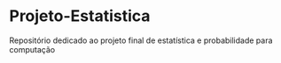 # Projeto-Estatistica
Repositório dedicado ao projeto final de estatística e probabilidade para computação
